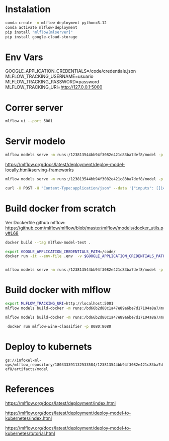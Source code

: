 
# Instalation
```bash
conda create -n mlflow-deployment python=3.12
conda activate mlflow-deployment
pip install "mlflow[mlserver]"
pip install google-cloud-storage
```

# Env Vars
GOOGLE_APPLICATION_CREDENTIALS=/code/credentials.json
MLFLOW_TRACKING_USERNAME=usuario
MLFLOW_TRACKING_PASSWORD=password
MLFLOW_TRACKING_URI=http://127.0.0.1:5000


# Correr server
```bash
mlflow ui --port 5001
```

# Servir modelo
```bash
mlflow models serve -m runs:/123813544bb94f3082e421c83ba7def8/model -p 1234 --enable-mlserver --no-conda
```


https://mlflow.org/docs/latest/deployment/deploy-model-locally.html#serving-frameworks

```bash
mlflow models serve -m runs:/123813544bb94f3082e421c83ba7def8/model -p 1234 --no-conda
```



 ```bash
 curl -X POST -H "Content-Type:application/json" --data '{"inputs": [[14.23, 1.71, 2.43, 15.6, 127.0, 2.8, 3.06, 0.28, 2.29, 5.64, 1.04, 3.92, 1065.0]]}' http://127.0.0.1:1234/invocations
 ```

# Build docker from scratch
Ver Dockerfile
github mlflow: https://github.com/mlflow/mlflow/blob/master/mlflow/models/docker_utils.py#L68

```bash
docker build --tag mlflow-model-test .

export GOOGLE_APPLICATION_CREDENTIALS_PATH=/code/
docker run -it --env-file .env  -v $GOOGLE_APPLICATION_CREDENTIALS_PATH:/home/code/ -p 1234:1234 mlflow-model-test /bin/bash 


mlflow models serve -m runs:/123813544bb94f3082e421c83ba7def8/model -p 1234 --enable-mlserver
```


# Build docker with mlflow
```bash
export MLFLOW_TRACKING_URI=http://localhost:5001
mlflow models build-docker -m runs:/bd66b2d80c1a47e89a6be7d17104a8a7/model -n <your_dockerhub_user_name>/mlflow-wine-classifier --enable-mlserver

mlflow models build-docker -m runs:/bd66b2d80c1a47e89a6be7d17104a8a7/model -n mlflow-wine-classifier --enable-mlserver
```

```bash
 docker run mlflow-wine-classifier -p 8080:8080
```

 # Deploy to kubernets
 `gs://infoxel-ml-ops/mlflow_repository/180333391132533584/123813544bb94f3082e421c83ba7def8/artifacts/model`


# References
https://mlflow.org/docs/latest/deployment/index.html

https://mlflow.org/docs/latest/deployment/deploy-model-to-kubernetes/index.html

https://mlflow.org/docs/latest/deployment/deploy-model-to-kubernetes/tutorial.html
